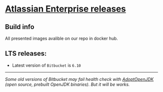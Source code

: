# [Atlassian Enterprise releases](https://confluence.atlassian.com/enterprise/atlassian-enterprise-releases-948227420.html)
## Build info

All presented images avalible on our repo in docker hub.

## LTS releases:
* Latest version of `Bitbucket`  is `6.10`

-------

*Some old versions of Bitbucket may fail health check with [AdoptOpenJDK](https://github.com/AdoptOpenJDK) (open source, prebuilt OpenJDK binaries). But it will be works.*